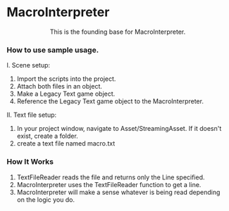 # MacroInterpreter

<p align="center">
This is the founding base for MacroInterpreter.

### How to use sample usage.
I. Scene setup:
   1. Import the scripts into the project.
   2. Attach both files in an object.
   3. Make a Legacy Text game object.
   3. Reference the Legacy Text game object to the MacroInterpreter.

II. Text file setup:
   1. In your project window, navigate to Asset/StreamingAsset. If it doesn't exist, create a folder.
   2. create a text file named macro.txt

### How It Works
1. TextFileReader reads the file and returns only the Line specified.
2. MacroInterpreter uses the TextFileReader function to get a line.
3. MacroInterpreter will make a sense whatever is being read depending on the logic you do.
